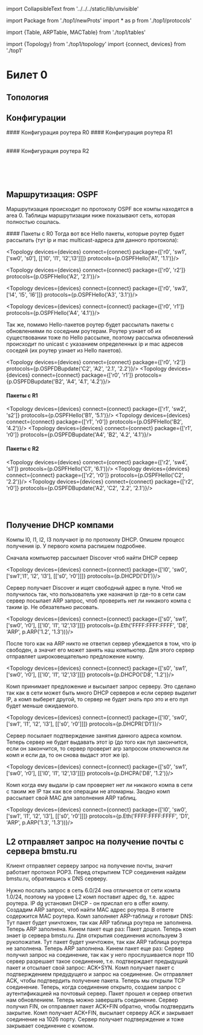 import CollapsibleText from '../../../static/lib/unvisible'

import Package from './top1/newProts'
import * as p from './top1/protocols'

import {Table, ARPTable, MACTable} from './top1/tables'

import {Topology} from './top1/topology'
import {connect, devices} from './top1'

# Билет 0

## Топология

<Topology devices={devices} connect={connect}/>

## Конфигурации

<CollapsibleText label = "Конфигурация роутеров">
#### Конфигурация роутера R0
<Table data={[
{ "Interface": "Fa0/0", "IP": "1.1/24", "MAC": "A1" },
{ "Interface": "Fa0/1", "IP": "2.1/24", "MAC": "A2" },
{ "Interface": "Fa1/0", "IP": "3.1/24", "MAC": "A3" },
{ "Interface": "Fa1/1", "IP": "4.1/24", "MAC": "A4" },
]} />
#### Конфигурация роутера R1
<Table data={[
{ "Interface": "Fa0/0", "IP": "5.1/24", "MAC": "B1" },
{ "Interface": "Fa0/1", "IP": "4.2/24", "MAC": "B2" },
]} />
#### Конфигурация роутера R2
<Table data={[
{ "Interface": "Fa0/0", "IP": "6.1/24", "MAC": "C1" },
{ "Interface": "Fa0/1", "IP": "2.2/24", "MAC": "C2" },
]} />
</CollapsibleText>

<CollapsibleText label = "Конфигурации компов">
<Table data={[
{ "Comp": "l0", "IP": "DHCP(1.3/24)", "DG": "DHCP(1.1)", "DNS": "DHCP(6.2)", "MAC": "D1" },
{ "Comp": "l1", "IP": "DHCP(1.4/24)", "DG": "DHCP(1.1)", "DNS": "DHCP(6.2)", "MAC": "D2" },
{ "Comp": "l2", "IP": "DHCP(1.5/24)", "DG": "DHCP(1.1)", "DNS": "DHCP(6.2)", "MAC": "D3" },
{ "Comp": "l3", "IP": "DHCP(1.6/24)", "DG": "DHCP(1.1)", "DNS": "DHCP(6.2)", "MAC": "D4" },
{ "Comp": "l4", "IP": "3.2/24", "DG": "3.1", "DNS": "-",       "MAC": "D5" },
{ "Comp": "l5", "IP": "3.3/24", "DG": "3.1", "DNS": "-",       "MAC": "D6" },
{ "Comp": "l6", "IP": "3.4/24", "DG": "3.1", "DNS": "-",       "MAC": "D7" },
{ "Comp": "s1", "IP": "1.2/24", "DG": "1.1", "DNS": "-",       "MAC": "D8" },
{ "Comp": "s2", "IP": "6.2/24", "DG": "6.1", "DNS": "-",       "MAC": "D9" },
{ "Comp": "s3", "IP": "2.2/24", "DG": "2.1", "DNS": "-",       "MAC": "D10"},
]} />
</CollapsibleText>

<CollapsibleText label = "Конфигурация DHCP">
<Table data={[
{ "Pref": "Пул адресов", "Value": "1.0/24" },
{ "Pref": "Зарезервировано", "Value": "1.1" },
{ "Pref": "Default gateway", "Value": "1.1" },
{ "Pref": "DNS", "Value": "6.2" },
]} />
</CollapsibleText>

<CollapsibleText label = "Конфигурация DNS">
<Table data={[
{ "Name": "bmstu.ru", "Type": "A", "IP": "2.2" },
]} />
</CollapsibleText>

## Маршрутизация: OSPF

Маршрутизация происходит по протоколу OSPF все компы находятся в area 0. Таблицы маршрутизации ниже показывают сеть, которая полностью сошлась.

<CollapsibleText label = "Пакеты OSPF (Не обязательно)">
#### Пакеты с R0
Тогда вот все Hello пакеты, которые роутер будет рассылать (тут ip и mac multicast-адреса для данного протокола):

<Topology devices={devices} connect={connect} package={['r0', 'sw1', ['sw0', 's0'], [['l0', 'l1', 'l2','l3']]]} protocols={p.OSPFHello('A1', '1.1')}/>

<Topology devices={devices} connect={connect} package={['r0', 'r2']} protocols={p.OSPFHello('A2', '2.1')}/>

<Topology devices={devices} connect={connect} package={['r0', 'sw3', ['l4', 'l5', 'l6']]} protocols={p.OSPFHello('A3', '3.1')}/>

<Topology devices={devices} connect={connect} package={['r0', 'r1']} protocols={p.OSPFHello('A4', '4.1')}/>

Так же, помимо Hello-пакетов роутер будет рассылать пакеты с обновлениями по соседним роутерам. Роутер узнает об их существовании тоже по Hello рассылке, поэтому рассылка обновлений происходит по unicast с указанием определенных ip и mac адресов соседей (их роутер узнает из Hello пакетов).

<Topology devices={devices} connect={connect} package={['r0', 'r2']} protocols={p.OSPFDBupdate('C2', 'A2', '2.1', '2.2')}/>
<Topology devices={devices} connect={connect} package={['r0', 'r1']} protocols={p.OSPFDBupdate('B2', 'A4', '4.1', '4.2')}/>

#### Пакеты с R1

<Topology devices={devices} connect={connect} package={['r1', 'sw2', 's2']} protocols={p.OSPFHello('B1', '5.1')}/>
<Topology devices={devices} connect={connect} package={['r1', 'r0']} protocols={p.OSPFHello('B2', '4.2')}/>
<Topology devices={devices} connect={connect} package={['r1', 'r0']} protocols={p.OSPFDBupdate('A4', 'B2', '4.2', '4.1')}/>

#### Пакеты с R2

<Topology devices={devices} connect={connect} package={['r2', 'sw4', 's1']} protocols={p.OSPFHello('C1', '6.1')}/>
<Topology devices={devices} connect={connect} package={['r2', 'r0']} protocols={p.OSPFHello('C2', '2.2')}/>
<Topology devices={devices} connect={connect} package={['r2', 'r0']} protocols={p.OSPFDBupdate('A2', 'C2', '2.2', '2.1')}/>

</CollapsibleText>

<CollapsibleText label = "Таблица маршрутизации роутера R0">
<Table data={[
{ "Net": "1.0", "Connect": "DC",              "Interface": "F0/0" },
{ "Net": "2.0", "Connect": "DC",              "Interface": "F0/1" },
{ "Net": "3.0", "Connect": "DC",              "Interface": "F1/0" },
{ "Net": "4.0", "Connect": "DC",              "Interface": "F1/1" },
{ "Net": "5.0", "Connect": "[110/2] via 4.2", "Interface": "F0/1" },
{ "Net": "6.0", "Connect": "[110/2] via 2.2", "Interface": "F1/1" },
]} />
</CollapsibleText>

<CollapsibleText label = "Таблица маршрутизации роутера R1">
<Table data={[
{ "Net": "2.0", "Connect": "DC",              "Interface": "F0/1" },
{ "Net": "6.0", "Connect": "DC",              "Interface": "F0/0" },
{ "Net": "1.0", "Connect": "[110/2] via 2.1", "Interface": "F0/1" },
{ "Net": "3.0", "Connect": "[110/2] via 2.1", "Interface": "F0/1" },
{ "Net": "4.0", "Connect": "[110/2] via 2.1", "Interface": "F0/1" },
{ "Net": "5.0", "Connect": "[110/3] via 2.1", "Interface": "F0/1" },
]} />
</CollapsibleText>

<CollapsibleText label = "Таблица маршрутизации роутера R2">
<Table data={[
{ "Net": "4.0", "Connect": "DC",              "Interface": "F0/1" },
{ "Net": "5.0", "Connect": "DC",              "Interface": "F0/0" },
{ "Net": "1.0", "Connect": "[110/2] via 4.1", "Interface": "F0/1" },
{ "Net": "2.0", "Connect": "[110/2] via 4.1", "Interface": "F0/1" },
{ "Net": "3.0", "Connect": "[110/2] via 4.1", "Interface": "F0/1" },
{ "Net": "6.0", "Connect": "[110/3] via 4.1", "Interface": "F0/1" },
]} />
</CollapsibleText>

<CollapsibleText label = "ARP таблицы устройств после прохождения OSPF пакетов">
<ARPTable data={
{
    r0: {'2.2': 'C2', '4.2': 'B2'},
    r1: {'4.1': 'A4'},
    r2: {'2.1': 'A2'},
    l0: {' ':''},
    l1: {' ':''},
    l2: {' ':''},
    l3: {' ':''},
    l4: {' ':''},
    l5: {' ':''},
    l6: {' ':''},
    s1: {' ':''},
    s2: {' ':''},
    s3: {' ':''},
}
}/>
</CollapsibleText>

<CollapsibleText label = "MAC таблицы устройств после прохождения OSPF пакетов">
<MACTable data={
{
    sw0:{'fa0/5':'A1'},
    sw1:{'fa0/3':'A1'},
    sw2:{'fa0/1':'B1'},
    sw3:{'fa0/1':'A3'},
    sw4:{'fa0/1':'C1'}
}
}/>
</CollapsibleText>

## Получение DHCP компами

Компы l0, l1, l2, l3 получают ip по протоколу DHCP. Опишем процесс получения ip. У первого компа распишем подробнее.

<CollapsibleText label = "DHCP получение IP первым компом">
Сначала компьютер рассылает Discover чтоб найти DHCP сервер

<Topology devices={devices} connect={connect} package={['l0', 'sw0', ['sw1','l1', 'l2', 'l3'], [['s0', 'r0']]]} protocols={p.DHCPD('D1')}/>

Сервер получает Discover и ищет свободный адрес в пуле. Чтоб не получилось так, что пользователь уже назначил ip где-то в сети сам сервер посылает ARP запрос, чтоб проверить нет ли никакого компа с таким ip. Не обязательно рисовать.

<Topology devices={devices} connect={connect} package={['s0', 'sw1', ['sw0', 'r0'], [['l0', 'l1', 'l2','l3']]]} protocols={p.Eth('FFFF:FFFF:FFFF', 'D8', 'ARP', p.ARP('1.2', '1.3'))}/>

После того как на ARP никто не ответил сервер убеждается в том, что ip свободен, а значит его может занять наш компьютер. Для этого сервер отправляет широковещательно предложение компу.

<Topology devices={devices} connect={connect} package={['s0', 'sw1', ['sw0', 'r0'], [['l0', 'l1', 'l2','l3']]]} protocols={p.DHCPO('D8', '1.2')}/>

Комп принимает предложение и высылает запрос серверу. Это сделано так как в сети может быть много DHCP серверов и если сервер выделит IP, а комп выберет другой, то сервер не будет знать про это и его пул будет меньше ожидаемого.

<Topology devices={devices} connect={connect} package={['l0', 'sw0', ['sw1', 'l1', 'l2', 'l3'], [['s0', 'r0']]]} protocols={p.DHCPR('D1')}/>

Сервер посылает подтверждение занятия данного адреса компом. Теперь сервер не будет выдавать этот ip (до того как пул закончится, если он закончится, то сервер проверит arp запросом отключился ли комп и если да, то он снова выдаст этот же ip).

<Topology devices={devices} connect={connect} package={['s0', 'sw1', ['sw0', 'r0'], [['l0', 'l1', 'l2','l3']]]} protocols={p.DHCPA('D8', '1.2')}/>

Комп когда ему выдали ip сам проверяет нет ли никакого компа в сети с таким же IP так как все операции не атомарны. Заодно комп рассылает свой MAC для заполнения ARP таблиц.

<Topology devices={devices} connect={connect} package={['l0', 'sw0', ['sw1', 'l1', 'l2', 'l3'], [['s0', 'r0']]]} protocols={p.Eth('FFFF:FFFF:FFFF', 'D1', 'ARP', p.ARP('1.3', '1.3'))}/>

</CollapsibleText>

<CollapsibleText label = "DHCP получение IP вторым компом">
    <Topology devices={devices} connect={connect} package={['l1', 'sw0', ['sw1', 'l0', 'l2', 'l3'], [['s0', 'r0']]]} protocols={p.DHCPD('D2')}/>
    <Topology devices={devices} connect={connect} package={['s0', 'sw1', ['sw0', 'r0'], [['l0', 'l1', 'l2','l3']]]} protocols={p.Eth('FFFF:FFFF:FFFF', 'D8', 'ARP', p.ARP('1.2', '1.4'))}/> 
    <Topology devices={devices} connect={connect} package={['s0', 'sw1', ['sw0', 'r0'], [['l0', 'l1', 'l2','l3']]]} protocols={p.DHCPO('D8', '1.2')}/>
    <Topology devices={devices} connect={connect} package={['l1', 'sw0', ['sw1', 'l0', 'l2', 'l3'], [['s0', 'r0']]]} protocols={p.DHCPR('D2')}/>
    <Topology devices={devices} connect={connect} package={['s0', 'sw1', ['sw0', 'r0'], [['l0', 'l1', 'l2','l3']]]} protocols={p.DHCPA('D8', '1.2')}/>
    <Topology devices={devices} connect={connect} package={['l1', 'sw0', ['sw1', 'l0', 'l2', 'l3'], [['s0', 'r0']]]} protocols={p.Eth('FFFF:FFFF:FFFF', 'D2', 'ARP', p.ARP('1.4', '1.4'))}/> 
</CollapsibleText>

<CollapsibleText label = "DHCP получение IP третьим компом">
    <Topology devices={devices} connect={connect} package={['l2', 'sw0', ['sw1', 'l1', 'l0', 'l3'], [['s0', 'r0']]]} protocols={p.DHCPD('D3')}/>
    <Topology devices={devices} connect={connect} package={['s0', 'sw1', ['sw0', 'r0'], [['l0', 'l1', 'l2','l3']]]} protocols={p.Eth('FFFF:FFFF:FFFF', 'D8', 'ARP', p.ARP('1.2', '1.5'))}/> 
    <Topology devices={devices} connect={connect} package={['s0', 'sw1', ['sw0', 'r0'], [['l0', 'l1', 'l2','l3']]]} protocols={p.DHCPO('D8', '1.2')}/>
    <Topology devices={devices} connect={connect} package={['l2', 'sw0', ['sw1', 'l1', 'l0', 'l3'], [['s0', 'r0']]]} protocols={p.DHCPR('D3')}/>
    <Topology devices={devices} connect={connect} package={['s0', 'sw1', ['sw0', 'r0'], [['l0', 'l1', 'l2','l3']]]} protocols={p.DHCPA('D8', '1.2')}/>
    <Topology devices={devices} connect={connect} package={['l2', 'sw0', ['sw1', 'l1', 'l0', 'l3'], [['s0', 'r0']]]} protocols={p.Eth('FFFF:FFFF:FFFF', 'D2', 'ARP', p.ARP('1.5', '1.5'))}/> 
</CollapsibleText>

<CollapsibleText label = "DHCP получение IP четвертым компом">
    <Topology devices={devices} connect={connect} package={['l3', 'sw0', ['sw1', 'l1', 'l2', 'l0'], [['s0', 'r0']]]} protocols={p.DHCPD('D4')}/>
    <Topology devices={devices} connect={connect} package={['s0', 'sw1', ['sw0', 'r0'], [['l0', 'l1', 'l2','l3']]]} protocols={p.Eth('FFFF:FFFF:FFFF', 'D8', 'ARP', p.ARP('1.2', '1.6'))}/> 
    <Topology devices={devices} connect={connect} package={['s0', 'sw1', ['sw0', 'r0'], [['l0', 'l1', 'l2','l3']]]} protocols={p.DHCPO('D8', '1.2')}/>
    <Topology devices={devices} connect={connect} package={['l3', 'sw0', ['sw1', 'l1', 'l2', 'l0'], [['s0', 'r0']]]} protocols={p.DHCPR('D4')}/>
    <Topology devices={devices} connect={connect} package={['s0', 'sw1', ['sw0', 'r0'], [['l0', 'l1', 'l2','l3']]]} protocols={p.DHCPA('D8', '1.2')}/>
    <Topology devices={devices} connect={connect} package={['l3', 'sw0', ['sw1', 'l1', 'l2', 'l0'], [['s0', 'r0']]]} protocols={p.Eth('FFFF:FFFF:FFFF', 'D4', 'ARP', p.ARP('1.6', '1.6'))}/> 
</CollapsibleText>

<CollapsibleText label = "ARP таблицы устройств после прохождения DHCP пакетов">
<ARPTable data={
{
    r0: {'2.2': 'C2', '4.2': 'B2', '1.2': 'D8', '1.3': 'D1', '1.4': 'D2', '1.5': 'D3','1.6': 'D4'},
    r1: {'4.1': 'A4'},
    r2: {'2.1': 'A2'},
    l0: {'1.2': 'D8', '1.4': 'D2', '1.5': 'D3', '1.6': 'D4'},
    l1: {'1.2': 'D8', '1.3': 'D1', '1.5': 'D3', '1.6': 'D4'},
    l2: {'1.2': 'D8', '1.3': 'D1', '1.4': 'D2', '1.6': 'D4'},
    l3: {'1.2': 'D8', '1.3': 'D1', '1.4': 'D2', '1.6': 'D4'},
    l4: {' ':''},
    l5: {' ':''},
    l6: {' ':''},
    s1: {'1.3': 'D1', '1.4': 'D2', '1.5': 'D3', '1.6': 'D4'},
    s2: {' ':''},
    s3: {' ':''},
}
}/>
</CollapsibleText>
<CollapsibleText label = "MAC таблицы устройств после прохождения DHCP пакетов">
<MACTable data={
{
    sw0:{'fa0/1':'D1', 'fa0/2':'D2', 'fa0/3':'D3', 'fa0/4':'D4', 'fa0/5':'D8'},
    sw1:{'fa0/1':'D8', 'fa0/2':'D4', 'fa0/3':'A1'},
    sw2:{'fa0/1':'B1'},
    sw3:{'fa0/1':'A3'},
    sw4:{'fa0/1':'C1'}
}
}/>
</CollapsibleText>

## L2 отправляет запрос на получение почты с сервера bmstu.ru

Клиент отправляет серверу запрос на получение почты, значит работает протокол POP3. Перед открытием TCP соединения найдем bmstu.ru, обратившись к DNS серверу.

<CollapsibleText label = "Общаемся с DNS">
    Нужно послать запрос в сеть 6.0/24 она отличается от сети компа 1.0/24, поэтому на уровне L2 комп поставит адрес dg, т.е. адрес роутера. IP dg установил DHCP - он прислал его в offer компу. Создадим ARP запрос, чтоб найти MAC адрес роутера.
    <Topology devices={devices} connect={connect} package={['l0', 'sw0', ['sw1', 'l1', 'l2', 'l3'], [['s0', 'r0']]]} protocols={p.Eth('FFFF:FFFF:FFFF', 'D3', 'ARP', p.ARP('1.5', '1.1'))}/>
    <Topology devices={devices} connect={connect} package={['r0', 'sw1', ['sw0', 's0'], [['l0', 'l1', 'l2', 'l3']]]} protocols={p.Eth('D3', 'A1', 'ARP', p.ARPans('1.1'))}/>
    В ответе содержится MAC роутера. Комп заполняет ARP-таблицу и готовит DNS:
    <Topology devices={devices} connect={connect} package={['l0', 'sw0', 'sw1', 'r0']} protocols={p.Eth('A1', 'D3', 'IPv4', p.IP('1.5', '6.2', p.UDP('1025', '53', p.DNS('bmstu.ru'))))}/>
    <Topology devices={devices} connect={connect} package={['r0', 'r2']} protocols={p.Eth('C2', 'A2', 'IPv4', p.IP('1.5', '6.2', p.UDP('1025', '53', p.DNS('bmstu.ru'))))}/>
    Тут пакет будет уничтожен, так как ARP таблица роутера не заполнена.
    <Topology devices={devices} connect={connect} package={['r2', 'sw4', 's1']} protocols={p.Eth('FFFF:FFFF:FFFF', 'C1', 'ARP', p.ARP('6.1', '6.2'))}/>
    <Topology devices={devices} connect={connect} package={['s1', 'sw4', 'r2']} protocols={p.Eth('C1', 'D9', 'ARP', p.ARPans('6.2'))}/>
    Теперь ARP заполнена. Кинем пакет еще раз:
    <Topology devices={devices} connect={connect} package={['l0', 'sw0', 'sw1', 'r0']} protocols={p.Eth('A1', 'D3', 'IPv4', p.IP('1.5', '6.2', p.UDP('1025', '53', p.DNS('bmstu.ru'))))}/>
    <Topology devices={devices} connect={connect} package={['r0', 'r2']} protocols={p.Eth('C2', 'A2', 'IPv4', p.IP('1.5', '6.2', p.UDP('1025', '53', p.DNS('bmstu.ru'))))}/>
    <Topology devices={devices} connect={connect} package={['r2', 'sw4', 's1']} protocols={p.Eth('D9', 'C1', 'IPv4', p.IP('1.5', '6.2', p.UDP('1025', '53', p.DNS('bmstu.ru'))))}/>
    <Topology devices={devices} connect={connect} package={['s1', 'sw4', 'r2']} protocols={p.Eth('C1', 'D9', 'IPv4', p.IP('6.2', '1.5', p.UDP('53', '1025', p.DNSreply('bmstu.ru', '2.2'))))}/>
    <Topology devices={devices} connect={connect} package={['r2', 'r0']} protocols={p.Eth('A2', 'C2', 'IPv4', p.IP('6.2', '1.5', p.UDP('53', '1025', p.DNSreply('bmstu.ru', '2.2'))))}/>
    <Topology devices={devices} connect={connect} package={['r0', 'sw1', 'sw0', 'l0']} protocols={p.Eth('D3', 'A1', 'IPv4', p.IP('6.2', '1.5', p.UDP('53', '1025', p.DNSreply('bmstu.ru', '2.2'))))}/>
    Пакет дошел. Теперь комп знает ip сервера bmstu.ru.
</CollapsibleText>

<CollapsibleText label = "Открытие TCP соединения">
    Для открытия соединения используем 3 рукопожатия.
    <Topology devices={devices} connect={connect} package={['l0', 'sw0', 'sw1', 'r0']} protocols={p.Eth('A1', 'D3', 'IPv4', p.IP('1.5', '2.2', p.TCP('1026', '110', 'SYN', [])))}/>
    <Topology devices={devices} connect={connect} package={['r0', 'r1']} protocols={p.Eth('C2', 'A4', 'IPv4', p.IP('1.5', '2.2', p.TCP('1026', '110', 'SYN', [])))}/>
    Тут пакет будет уничтожен, так как ARP таблица роутера не заполнена.
    <Topology devices={devices} connect={connect} package={['r1', 'sw2', 's2']} protocols={p.Eth('FFFF:FFFF:FFFF', 'B1', 'ARP', p.ARP('2.1', '2.2'))}/>
    <Topology devices={devices} connect={connect} package={['s2', 'sw2', 'r1']} protocols={p.Eth('B1', 'D10', 'ARP', p.ARPans('2.2'))}/>
    Теперь ARP заполнена. Кинем пакет еще раз:
    <Topology devices={devices} connect={connect} package={['l0', 'sw0', 'sw1', 'r0']} protocols={p.Eth('A1', 'D3', 'IPv4', p.IP('1.5', '2.2', p.TCP('1026', '110', 'SYN', [])))}/>
    <Topology devices={devices} connect={connect} package={['r0', 'r1']} protocols={p.Eth('B2', 'A4', 'IPv4', p.IP('1.5', '2.2', p.TCP('1026', '110', 'SYN', [])))}/>
    <Topology devices={devices} connect={connect} package={['r1', 'sw2', 's2']} protocols={p.Eth('D10', 'B1', 'IPv4', p.IP('1.5', '2.2', p.TCP('1026', '110', 'SYN', [])))}/>
    Сервер получил запрос на соединение, так как у него прослушивается порт 110 сервер разрешает такое соединение, т.е. подтверждает предыдущий пакет и отсылает свой запрос: ACK+SYN.
    <Topology devices={devices} connect={connect} package={['s2', 'sw2', 'r1']}        protocols={p.Eth('B1', 'D10', 'IPv4', p.IP('2.2', '1.5', p.TCP('110', '1026', 'ACK+SYN', [])))}/>
    <Topology devices={devices} connect={connect} package={['r1', 'r0']}               protocols={p.Eth('A4', 'B2',  'IPv4', p.IP('2.2', '1.5', p.TCP('110', '1026', 'ACK+SYN', [])))}/>
    <Topology devices={devices} connect={connect} package={['r0', 'sw1', 'sw0', 'l0']} protocols={p.Eth('D3', 'A1',  'IPv4', p.IP('2.2', '1.5', p.TCP('110', '1026', 'ACK+SYN', [])))}/>
    Комп получает пакет с подтверждением предудущего и запрос на соединение. Он отправляет ACK, чтобы подтвердить получение пакета.
    <Topology devices={devices} connect={connect} package={['l0', 'sw0', 'sw1', 'r0']} protocols={p.Eth('A1', 'D3', 'IPv4', p.IP('1.5', '2.2', p.TCP('1026', '110', 'ACK', [])))}/>
    <Topology devices={devices} connect={connect} package={['r0', 'r1']} protocols={p.Eth('B2', 'A4', 'IPv4', p.IP('1.5', '2.2', p.TCP('1026', '110', 'ACK', [])))}/>
    <Topology devices={devices} connect={connect} package={['r1', 'sw2', 's2']} protocols={p.Eth('D10', 'B1', 'IPv4', p.IP('1.5', '2.2', p.TCP('1026', '110', 'ACK', [])))}/>
    Теперь мы открыли TCP соединение.
</CollapsibleText>

<CollapsibleText label = "Отправка запроса POP3">
    Теперь, когда соединение открыто, создаем запрос с аутентификацией на почтовый сервер.
    <Topology devices={devices} connect={connect} package={['l0', 'sw0', 'sw1', 'r0']} protocols={p.Eth('A1', 'D3', 'IPv4', p.IP('1.5', '2.2', p.TCP('1026', '110', '', [{label:"POP3", 'POP3 Request': '' }])))}/>
    <Topology devices={devices} connect={connect} package={['r0', 'r1']}               protocols={p.Eth('B2', 'A4', 'IPv4', p.IP('1.5', '2.2', p.TCP('1026', '110', '', [{label:"POP3", 'POP3 Request': '' }])))}/>
    <Topology devices={devices} connect={connect} package={['r1', 'sw2', 's2']}        protocols={p.Eth('D10', 'B1', 'IPv4', p.IP('1.5', '2.2', p.TCP('1026', '110', '', [{label:"POP3", 'POP3 Request': '' }])))}/>
    <Topology devices={devices} connect={connect} package={['s2', 'sw2', 'r1']}        protocols={p.Eth('B1', 'D10', 'IPv4', p.IP('2.2', '1.5', p.TCP('110', '1026', 'ACK+PSH', [{label:"POP3", 'POP3 Answer': '' }])))}/>
    <Topology devices={devices} connect={connect} package={['r1', 'r0']}               protocols={p.Eth('A4', 'B2',  'IPv4', p.IP('2.2', '1.5', p.TCP('110', '1026', 'ACK+PSH', [{label:"POP3", 'POP3 Answer': '' }])))}/>
    <Topology devices={devices} connect={connect} package={['r0', 'sw1', 'sw0', 'l0']} protocols={p.Eth('D3', 'A1',  'IPv4', p.IP('2.2', '1.5', p.TCP('110', '1026', 'ACK+PSH', [{label:"POP3", 'POP3 Answer': '' }])))}/>
    Пакет прошел и сервер ответил нам обновлением. Теперь можно завершать соединение.
</CollapsibleText>

<CollapsibleText label = "Закрытие TCP соединения">
    <Topology devices={devices} connect={connect} package={['l0', 'sw0', 'sw1', 'r0']} protocols={p.Eth('A1', 'D3', 'IPv4', p.IP('1.5', '2.2', p.TCP('1026', '110', 'FIN', [])))}/>
    <Topology devices={devices} connect={connect} package={['r0', 'r1']} protocols={p.Eth('B2', 'A4', 'IPv4', p.IP('1.5', '2.2', p.TCP('1026', '110', 'FIN', [])))}/>
    <Topology devices={devices} connect={connect} package={['r1', 'sw2', 's2']} protocols={p.Eth('D10', 'B1', 'IPv4', p.IP('1.5', '2.2', p.TCP('1026', '110', 'FIN', [])))}/>
    Сервер получил FIN, он отправляет пакет ACK+FIN обратно, чтобы подтвердить закрытие.
    <Topology devices={devices} connect={connect} package={['s2', 'sw2', 'r1']}        protocols={p.Eth('B1', 'D10', 'IPv4', p.IP('2.2', '1.5', p.TCP('110', '1026', 'ACK+FIN', [])))}/>
    <Topology devices={devices} connect={connect} package={['r1', 'r0']}               protocols={p.Eth('A4', 'B2',  'IPv4', p.IP('2.2', '1.5', p.TCP('110', '1026', 'ACK+FIN', [])))}/>
    <Topology devices={devices} connect={connect} package={['r0', 'sw1', 'sw0', 'l0']} protocols={p.Eth('D3', 'A1',  'IPv4', p.IP('2.2', '1.5', p.TCP('110', '1026', 'ACK+FIN', [])))}/>
    Комп получает ACK+FIN, высылает серверу ACK и закрывает соединение на 1026 порту.
    <Topology devices={devices} connect={connect} package={['l0', 'sw0', 'sw1', 'r0']} protocols={p.Eth('A1', 'D3', 'IPv4', p.IP('1.5', '2.2', p.TCP('1026', '110', 'ACK', [])))}/>
    <Topology devices={devices} connect={connect} package={['r0', 'r1']} protocols={p.Eth('B2', 'A4', 'IPv4', p.IP('1.5', '2.2', p.TCP('1026', '110', 'ACK', [])))}/>
    <Topology devices={devices} connect={connect} package={['r1', 'sw2', 's2']} protocols={p.Eth('D10', 'B1', 'IPv4', p.IP('1.5', '2.2', p.TCP('1026', '110', 'ACK', [])))}/>
    Сервер получает подтверждение и тоже закрывает соединение с компом.
</CollapsibleText>

<CollapsibleText label = "ARP таблицы устройств после выполнения задания">
<ARPTable data={
{
    r0: {'2.2': 'C2', '4.2': 'B2', '1.2': 'D8', '1.3': 'D1', '1.4': 'D2', '1.5': 'D3','1.6': 'D4'},
    r1: {'4.1': 'A4', '1.5': 'A4', '2.2': 'D10'},
    r2: {'2.1': 'A2', '1.5': 'A2', '6.2': 'D9'},
    l0: {'1.2': 'D8', '1.4': 'D2', '1.5': 'D3', '1.6': 'D4'},
    l1: {'1.2': 'D8', '1.3': 'D1', '1.5': 'D3', '1.6': 'D4'},
    l2: {'1.2': 'D8', '1.3': 'D1', '1.4': 'D2', '1.6': 'D4', '1.1': 'A1'},
    l3: {'1.2': 'D8', '1.3': 'D1', '1.4': 'D2', '1.6': 'D4'},
    l4: {' ':''},
    l5: {' ':''},
    l6: {' ':''},
    s1: {'1.3': 'D1', '1.4': 'D2', '1.5': 'D3', '1.6': 'D4'},
    s2: {'6.1':'C1', '1.5': 'C1'},
    s3: {'2.1':'B1', '1.5': 'B1'},
}
}/>
</CollapsibleText>
<CollapsibleText label = "MAC таблицы устройств после выполнения задания">
<MACTable data={
{
    sw0:{'fa0/1':'D1', 'fa0/2':'D2', 'fa0/3':'D3', 'fa0/4':'D4', 'fa0/5':'D8'},
    sw1:{'fa0/1':'D8', 'fa0/2':'D3', 'fa0/3':'A1'},
    sw2:{'fa0/1':'B1', 'fa0/2':'D10'},
    sw3:{'fa0/1':'A3'},
    sw4:{'fa0/1':'C1', 'fa0/2':'D9'}
}
}/>
</CollapsibleText>
